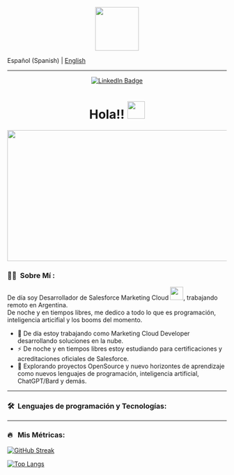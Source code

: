 
<p align="center"><img src="https://media.giphy.com/media/M9gbBd9nbDrOTu1Mqx/giphy.gif" width="100"/></p>

Español (Spanish) | <a href="https://www.linkedin.com/in/pablofacciano">English</a>

<hr>

<p align="center">
<a href="https://www.linkedin.com/in/pablofacciano"><img src="https://img.shields.io/badge/LinkedIn-blue?style=for-the-badge&logo=linkedin&logoColor=white" alt="LinkedIn Badge"></a>
</p>

<h1 align="center">Hola!! <img src="https://media.giphy.com/media/hvRJCLFzcasrR4ia7z/giphy.gif" width="40"></h1>

<p align="center"><img src="https://media.giphy.com/media/dWesBcTLavkZuG35MI/giphy.gif" width="600" height="300"  /></p>

### 👨‍💻 &nbsp;Sobre Mí :

<p>De día soy Desarrollador de Salesforce Marketing Cloud <img src="https://media.giphy.com/media/WUlplcMpOCEmTGBtBW/giphy.gif" width="30">, trabajando remoto en Argentina.<br>
De noche y en tiempos libres, me dedico a todo lo que es programación, inteligencia articifial y los booms del momento.</p>



- 🔭 De día estoy trabajando como Marketing Cloud Developer desarrollando soluciones en la nube.
- ⚡ De noche y en tiempos libres estoy estudiando para certificaciones y acreditaciones oficiales de Salesforce.
- 🌱 Explorando proyectos OpenSource y nuevo horizontes de aprendizaje como nuevos lenguajes de programación, inteligencia artificial, ChatGPT/Bard y demás.

---

### 🛠 &nbsp;Lenguajes de programación y Tecnologías:


---

### 🔥 &nbsp; Mis Métricas:
[![GitHub Streak](http://github-readme-streak-stats.herokuapp.com?user=pablofacciano&theme=dark&background=000000)](https://git.io/streak-stats)

[![Top Langs](https://github-readme-stats.vercel.app/api/top-langs/?username=pablofacciano&layout=compact&theme=vision-friendly-dark)](https://github.com/anuraghazra/github-readme-stats)
